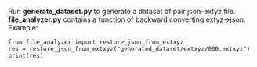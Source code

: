 Run **generate_dataset.py** to generate a dataset of pair json-extyz file.
**file_analyzer.py** contains a function of backward converting extyz->json.
Example:
```
from file_analyzer import restore_json_from_extxyz
res = restore_json_from_extxyz("generated_dataset/extxyz/000.extxyz")
print(res)
```
